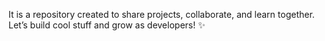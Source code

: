 It is a repository created to share projects, collaborate, and learn together. Let’s build cool stuff and grow as developers! ✨
